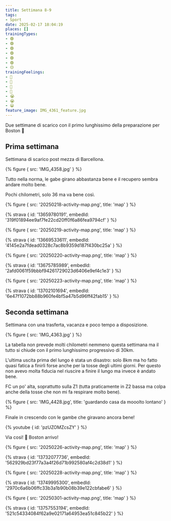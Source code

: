 ```yaml
---
title: Settimana 8-9
tags:
- Sport
date: 2025-02-17 18:04:19
places: []
trainingTypes:
- 🟢
- 🟢
- 🟢
- 🟢
- 🟢
- 🟢
- 🟡
trainingFeelings:
- 🙂
- 🙂
- 🙂
- 🙂
- 😭
- 😭
- 😀
feature_image: IMG_4361_feature.jpg
---
```


Due settimane di scarico con il primo lunghissimo della preparazione per Boston 🦄
<!--more-->

## Prima settimana

Settimana di scarico post mezza di Barcellona.

{% figure { src: 'IMG_4358.jpg' } %}

Tutto nella norma, le gabe girano abbastanza bene e il recupero sembra andare molto bene.

Pochi chilometri, solo 36 ma va bene così.

{% figure { src: '20250218-activity-map.png', title: 'map' } %}

{% strava { id: '13659780191', embedId: '319f01894ee9af7fe22cd20ff0f6a86fea9794cf' } %}

{% figure { src: '20250219-activity-map.png', title: 'map' } %}

{% strava { id: '13669533611', embedId: '4145e2a7fdead0328c7ac8b9359d187f430bc25a' } %}

{% figure { src: '20250220-activity-map.png', title: 'map' } %}

{% strava { id: '13675785989', embedId: '2afd0061f59bbbf94261729023d6406e9ef4c1e3' } %}

{% figure { src: '20250223-activity-map.png', title: 'map' } %}

{% strava { id: '13702101694', embedId: '6e47f1072bb88b960fe4bf5a47b5d96ff42fab15' } %}

## Seconda settimana

Settimana con una trasferta, vacanza e poco tempo a disposizione.

{% figure { src: 'IMG_4363.jpg' } %}

La tabella non prevede molti chilometri nemmeno questa settimana ma il tutto si chiude con il primo lunghissimo progressivo di 30km.

L'ultima uscita prima del lungo è stata un disastro: solo 8km ma ho fatto quasi fatica a finirli forse anche per la tosse degli ultimi giorni.
Per questo non avevo molta fiducia nel riuscire a finire il lungo ma invece è andato bene. 

FC un po' alta, soprattutto sulla Z1 (tutta praticamente in Z2 bassa ma colpa anche della tosse che non mi fa respirare molto bene).

{% figure { src: 'IMG_4428.jpg', title: 'guardando casa da mooolto lontano' } %}

Finale in crescendo con le gambe che giravano ancora bene!

{% youtube { id: 'pzUZOMZcsZY' } %}

Via così! 🦄 Boston arrivo!

{% figure { src: '20250226-activity-map.png', title: 'map' } %}

{% strava { id: '13732077736', embedId: '562929bd23f77a3a4f26d71b992580af4c2d38d1' } %}

{% figure { src: '20250228-activity-map.png', title: 'map' } %}

{% strava { id: '13749995300', embedId: '2970c6a6b06ffc33b3a1b90b08b39e122cbfabe6' } %}

{% figure { src: '20250301-activity-map.png', title: 'map' } %}

{% strava { id: '13757553194', embedId: '521c54334084f62a9e02171a64953ea51c845b22' } %}